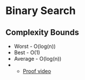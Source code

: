 # Binary Search 

##  Complexity Bounds
* Worst   - O(log(n))
* Best    - O(1) 
* Average - O(log(n))
* * [Proof video](https://www.youtube.com/watch?v=T2sFYY-fT5o)
